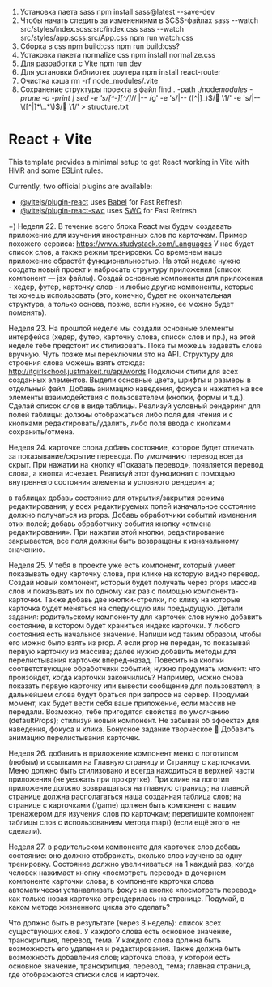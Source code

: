 1. Установка паета sass
   npm install sass@latest --save-dev
2. Чтобы начать следить за изменениями в SCSS-файлах
   sass --watch src/styles/index.scss:src/index.css
   sass --watch src/styles/app.scss:src/App.css
   npm run watch:css
3. Сборка в css
   npm build:css
   npm run build:css?
4. Устаковка пакета normalize css
   npm install normalize.css
5. Для разработки с Vite
   npm run dev
6. Для установки библиотек роутера
   npm install react-router
7. Очистка кэша
   rm -rf node_modules/.vite
8. Сохранение структуры проекта в файл
   find . -path ./node*modules -prune -o -print | sed -e 's/[^-][^\/]*\// |-- /g' -e 's/|-- \([^|]\_\)$/📁 \1/' -e 's/|-- \([^|]*\..*\)$/📄 \1/' > structure.txt

# React + Vite

This template provides a minimal setup to get React working in Vite with HMR and some ESLint rules.

Currently, two official plugins are available:

- [@vitejs/plugin-react](https://github.com/vitejs/vite-plugin-react/blob/main/packages/plugin-react/README.md) uses [Babel](https://babeljs.io/) for Fast Refresh
- [@vitejs/plugin-react-swc](https://github.com/vitejs/vite-plugin-react-swc) uses [SWC](https://swc.rs/) for Fast Refresh

+) Неделя 22.
В течение всего блока React мы будем создавать приложение для изучения иностранных слов по карточкам. Пример похожего сервиса: https://www.studystack.com/Languages
У нас будет список слов, а также режим тренировки. Со временем наше приложение обрастёт функциональностью. На этой неделе нужно создать новый проект и набросать структуру приложения (список компонент — jsx файлы). Создай основные компоненты для приложения - хедер, футер, карточку слов - и любые другие компоненты, которые ты хочешь использовать (это, конечно, будет не окончательная структура, а только основа, позже, если нужно, ее можно будет поменять).

Неделя 23.
На прошлой неделе мы создали основные элементы интерфейса (хедер, футер, карточку слова, список слов и пр.), на этой неделе тебе предстоит их стилизовать.
Пока ты можешь задавать слова вручную. Чуть позже мы переключим это на API. Структуру для строения слова можешь взять отсюда:
http://itgirlschool.justmakeit.ru/api/words
Подключи стили для всех созданных элементов.
Выдели основные цвета, шрифты и размеры в отдельный файл.
Добавь анимацию наведения, фокуса и нажатия на все элементы взаимодействия с пользователем (кнопки, формы и т.д.).
Сделай список слов в виде таблицы. Реализуй условный рендеринг для полей таблицы: должны отображаться либо поля для чтения и с кнопками редактировать/удалить, либо поля ввода с кнопками сохранить/отмена.

Неделя 24.
карточке слова добавь состояние, которое будет отвечать за показывание/скрытие перевода. По умолчанию перевод всегда скрыт. При нажатии на кнопку «Показать перевод», появляется перевод слова, а кнопка исчезает. Реализуй этот функционал с помощью внутреннего состояния элемента и условного рендеринга;

в таблицах добавь состояние для открытия/закрытия режима редактирования;
у всех редактируемых полей изначальное состояние должно получаться из props. Добавь обработчики событий изменения этих полей;
добавь обработчику события кнопку «отмена редактирования». При нажатии этой кнопки, редактирование закрывается, все поля должны быть возвращены к изначальному значению.

Неделя 25.
У тебя в проекте уже есть компонент, который умеет показывать одну карточку слова, при клике на которую видно перевод.
Создай новый компонент, который будет получать через props массив слов и показывать их по одному как раз с помощью компонента-карточки. Также добавь две кнопки-стрелки, по клику на которые карточка будет меняться на следующую или предыдущую.
Детали задания:
родительскому компоненту для карточек слов нужно добавить состояние, в котором будет храниться индекс карточки. У любого состояния есть начальное значение. Напиши код таким образом, чтобы его можно было взять из prop. А если prop не передан, то показывай первую карточку из массива;
далее нужно добавить методы для перелистывания карточек вперед-назад. Повесить на кнопки соответствующие обработчики событий;
нужно продумать момент: что произойдет, когда карточки закончились? Например, можно снова показать первую карточку или вывести сообщение для пользователя;
в дальнейшем слова будут браться при запросе на сервер. Продумай момент, как будет вести себя ваше приложение, если массив не передали. Возможно, тебе пригодятся свойства по умолчанию (defaultProps);
стилизуй новый компонент. Не забывай об эффектах для наведения, фокуса и клика.
Бонусное задание творческое 🎨
Добавить анимацию перелистывания карточек.

Неделя 26.
добавить в приложение компонент меню с логотипом (любым) и ссылками на Главную страницу и Страницу с карточками. Меню должно быть стилизовано и всегда находиться в верхней части приложения (не уезжать при прокрутке). При клике на логотип приложение должно возвращаться на главную страницу;
на главной странице должна располагаться наша созданная таблица слов;
на странице с карточками (/game) должен быть компонент с нашим тренажером для изучения слов по карточкам;
перепишите компонент таблицы слов с использованием метода map() (если ещё этого не сделали).

Неделя 27.
в родительском компоненте для карточек слов добавь состояние: оно должно отображать, сколько слов изучено за одну тренировку. Состояние должно увеличиваться на 1 каждый раз, когда человек нажимает кнопку «посмотреть перевод» в дочернем компоненте карточки слова;
в компоненте карточки слова автоматически устанавливать фокус на кнопке «посмотреть перевод» как только новая карточка отрендерилась на странице. Подумай, в каком методе жизненного цикла это сделать?

Что должно быть в результате (через 8 недель):
список всех существующих слов. У каждого слова есть основное значение, транскрипция, перевод, тема. У каждого слова должна быть возможность его удаления и редактирования. Также должна быть возможность добавления слов;
карточка слова, у которой есть основное значение, транскрипция, перевод, тема;
главная страница, где отображаются списки слов и карточек.
